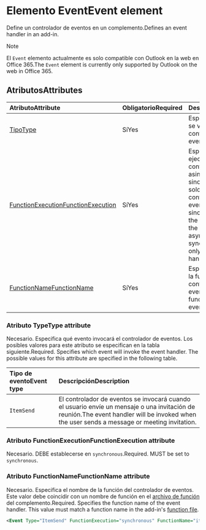 # <a name="event-element"></a><span data-ttu-id="ab34a-101">Elemento Event</span><span class="sxs-lookup"><span data-stu-id="ab34a-101">Event element</span></span>

<span data-ttu-id="ab34a-102">Define un controlador de eventos en un complemento.</span><span class="sxs-lookup"><span data-stu-id="ab34a-102">Defines an event handler in an add-in.</span></span>

> [!NOTE] 
> <span data-ttu-id="ab34a-103">El `Event` elemento actualmente es solo compatible con Outlook en la web en Office 365.</span><span class="sxs-lookup"><span data-stu-id="ab34a-103">The `Event` element is currently only supported by Outlook on the web in Office 365.</span></span>

## <a name="attributes"></a><span data-ttu-id="ab34a-104">Atributos</span><span class="sxs-lookup"><span data-stu-id="ab34a-104">Attributes</span></span>

|  <span data-ttu-id="ab34a-105">Atributo</span><span class="sxs-lookup"><span data-stu-id="ab34a-105">Attribute</span></span>  |  <span data-ttu-id="ab34a-106">Obligatorio</span><span class="sxs-lookup"><span data-stu-id="ab34a-106">Required</span></span>  |  <span data-ttu-id="ab34a-107">Descripción</span><span class="sxs-lookup"><span data-stu-id="ab34a-107">Description</span></span>  |
|:-----|:-----|:-----|
|  [<span data-ttu-id="ab34a-108">Tipo</span><span class="sxs-lookup"><span data-stu-id="ab34a-108">Type</span></span>](#type-attribute)  |  <span data-ttu-id="ab34a-109">Sí</span><span class="sxs-lookup"><span data-stu-id="ab34a-109">Yes</span></span>  | <span data-ttu-id="ab34a-110">Especifica el evento que se va a controlar.</span><span class="sxs-lookup"><span data-stu-id="ab34a-110">Specifies the event to handle.</span></span> |
|  [<span data-ttu-id="ab34a-111">FunctionExecution</span><span class="sxs-lookup"><span data-stu-id="ab34a-111">FunctionExecution</span></span>](#functionexecution-attribute)  |  <span data-ttu-id="ab34a-112">Sí</span><span class="sxs-lookup"><span data-stu-id="ab34a-112">Yes</span></span>  | <span data-ttu-id="ab34a-p101">Especifica el estilo de ejecución para el controlador de eventos, asincrónico o sincrónico. Actualmente solo se admiten los controladores de eventos sincrónicos.</span><span class="sxs-lookup"><span data-stu-id="ab34a-p101">Specifies the execution style for the event handler, asynchronous or synchronous. Currently only synchronous event handlers are supported.</span></span> |
|  [<span data-ttu-id="ab34a-115">FunctionName</span><span class="sxs-lookup"><span data-stu-id="ab34a-115">FunctionName</span></span>](#functionname-attribute)  |  <span data-ttu-id="ab34a-116">Sí</span><span class="sxs-lookup"><span data-stu-id="ab34a-116">Yes</span></span>  | <span data-ttu-id="ab34a-117">Especifica el nombre de la función para el controlador de eventos.</span><span class="sxs-lookup"><span data-stu-id="ab34a-117">Specifies the function name for the event handler.</span></span> |

### <a name="type-attribute"></a><span data-ttu-id="ab34a-118">Atributo Type</span><span class="sxs-lookup"><span data-stu-id="ab34a-118">Type attribute</span></span>

<span data-ttu-id="ab34a-p102">Necesario. Especifica qué evento invocará el controlador de eventos. Los posibles valores para este atributo se especifican en la tabla siguiente.</span><span class="sxs-lookup"><span data-stu-id="ab34a-p102">Required. Specifies which event will invoke the event handler. The possible values for this attribute are specified in the following table.</span></span>

|  <span data-ttu-id="ab34a-122">Tipo de evento</span><span class="sxs-lookup"><span data-stu-id="ab34a-122">Event type</span></span>  |  <span data-ttu-id="ab34a-123">Descripción</span><span class="sxs-lookup"><span data-stu-id="ab34a-123">Description</span></span>  |
|:-----|:-----|
|  `ItemSend`  |  <span data-ttu-id="ab34a-124">El controlador de eventos se invocará cuando el usuario envíe un mensaje o una invitación de reunión.</span><span class="sxs-lookup"><span data-stu-id="ab34a-124">The event handler will be invoked when the user sends a message or meeting invitation.</span></span>  |

### <a name="functionexecution-attribute"></a><span data-ttu-id="ab34a-125">Atributo FunctionExecution</span><span class="sxs-lookup"><span data-stu-id="ab34a-125">FunctionExecution attribute</span></span>

<span data-ttu-id="ab34a-p103">Necesario. DEBE establecerse en `synchronous`.</span><span class="sxs-lookup"><span data-stu-id="ab34a-p103">Required. MUST be set to `synchronous`.</span></span>

### <a name="functionname-attribute"></a><span data-ttu-id="ab34a-128">Atributo FunctionName</span><span class="sxs-lookup"><span data-stu-id="ab34a-128">FunctionName attribute</span></span>

<span data-ttu-id="ab34a-p104">Necesario. Especifica el nombre de la función del controlador de eventos. Este valor debe coincidir con un nombre de función en el [archivo de función](functionfile.md) del complemento.</span><span class="sxs-lookup"><span data-stu-id="ab34a-p104">Required. Specifies the function name of the event handler. This value must match a function name in the add-in's [function file](functionfile.md).</span></span>

```xml
<Event Type="ItemSend" FunctionExecution="synchronous" FunctionName="itemSendHandler" /> 
```